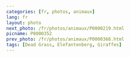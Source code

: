 ```yaml
---
categories: [fr, photos, animaux]
lang: fr
layout: photo
next_photo: /fr/photos/animaux/P0000219.html
picname: P0000352
prev_photo: /fr/photos/animaux/P0000368.html
tags: [Dead Grass, Elefantenberg, Giraffes]
---
```

